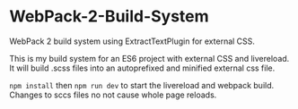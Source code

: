 # WebPack-2-Build-System
WebPack 2 build system using ExtractTextPlugin for external CSS. 

This is my build system for an ES6 project with external CSS and livereload. It will build .scss files into an autoprefixed and minified external css file.

`npm install` then `npm run dev` to start the livereload and webpack build. Changes to sccs files no not cause whole page reloads.
